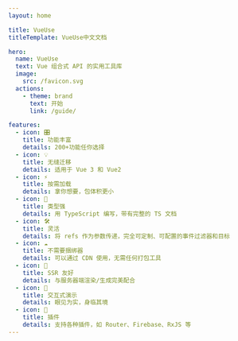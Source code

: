 ```yaml
---
layout: home

title: VueUse
titleTemplate: VueUse中文文档

hero:
  name: VueUse
  text: Vue 组合式 API 的实用工具库
  image:
    src: /favicon.svg
  actions:
    - theme: brand
      text: 开始
      link: /guide/

features:
  - icon: 🎛
    title: 功能丰富
    details: 200+功能任你选择
  - icon: 💡
    title: 无缝迁移
    details: 适用于 Vue 3 和 Vue2
  - icon: ⚡️
    title: 按需加载
    details: 拿你想要，包体积更小
  - icon: 🦾
    title: 类型强
    details: 用 TypeScript 编写，带有完整的 TS 文档
  - icon: 🛠
    title: 灵活
    details: 将 refs 作为参数传递，完全可定制、可配置的事件过滤器和目标
  - icon: ☁️
    title: 不需要捆绑器
    details: 可以通过 CDN 使用，无需任何打包工具
  - icon: 🔋
    title: SSR 友好
    details: 与服务器端渲染/生成完美配合
  - icon: 🎪
    title: 交互式演示
    details: 眼见为实，身临其境
  - icon: 🔌
    title: 插件
    details: 支持各种插件，如 Router、Firebase、RxJS 等
---
```


